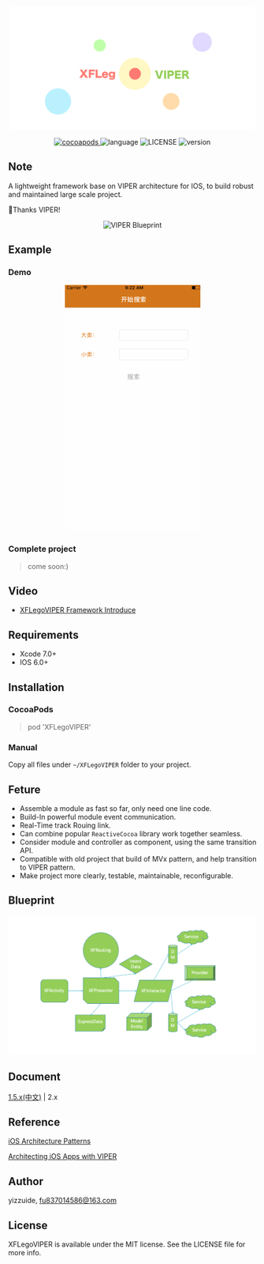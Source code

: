 <p align="center">
    <img src="./ScreenShot/logo.png" alt="logo" width="499"/>
</p>
<p align="center">
  <a href="http://cocoadocs.org/docsets/XFLegoVIPER">
  	<img src="https://img.shields.io/badge/cocoapods-v1.5.2-brightgreen.svg" alt="cocoapods" />
  </a>
  <img src="https://img.shields.io/badge/language-ObjC-orange.svg" alt="language" />
  <img src="https://img.shields.io/npm/l/express.svg" alt="LICENSE" />
  <img src="https://img.shields.io/badge/platform-ios6%2B-green.svg" alt="version" />
</p>

## Note
A lightweight framework base on VIPER architecture for IOS, to build robust and maintained large scale project.

🍺Thanks VIPER!
<p align="center">
	<img src="https://www.objc.io/images/issue-13/2014-06-07-viper-intro-0a53d9f8.jpg" alt="VIPER Blueprint" />
</p>

## Example
### Demo
<p align="center">
    <img src="./ScreenShot/usage.gif" alt="usage" />
</p>

### Complete project
> come soon:)

## Video
* [XFLegoVIPER Framework Introduce](https://pan.baidu.com/s/1mhZHRQC)


## Requirements
* Xcode 7.0+
* IOS 6.0+

## Installation
### CocoaPods
> pod 'XFLegoVIPER'

### Manual
Copy all files under `~/XFLegoVIPER` folder  to your project.

## Feture
* Assemble a module as fast so far, only need one line code.
* Build-In powerful module event communication.
* Real-Time track Rouing link.
* Can combine popular `ReactiveCocoa` library work together seamless.
* Consider module and controller as component, using the same transition API.
* Compatible with old project that build of MVx pattern, and help transition to VIPER pattern.
* Make project more clearly, testable, maintainable, reconfigurable.

## Blueprint
![XFLegoVIPER construct](./ScreenShot/framework.png)

## Document
[1.5.x(中文)](./README1_5_x.md) | 2.x

## Reference
[iOS Architecture Patterns](http://www.tuicool.com/articles/rI7ZNn)

[Architecting iOS Apps with VIPER](https://objccn.io/issue-13-5/)

## Author
yizzuide, fu837014586@163.com

## License
XFLegoVIPER is available under the MIT license. See the LICENSE file for more info.

